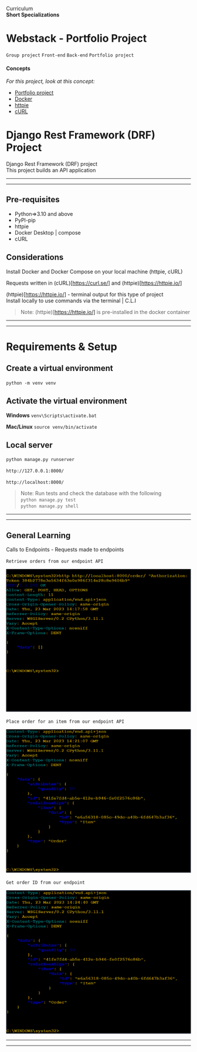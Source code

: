 Curriculum <br>
**Short Specializations** <br>

# Webstack - Portfolio Project

`Group project` `Front-end` `Back-end` `Portfolio project`

#### Concepts

_For this project, look at this concept:_

* [Portfolio project](https://www.intranet.alxswe.com/concepts/548)
* [Docker](https://docs.docker.com/)
* [httpie](https://www.httpie.io)
* [cURL](https://everything.curl.dev/)

# Django Rest Framework (DRF) Project
Django Rest Framework (DRF) project <br>
This project builds an API application
***
***

## Pre-requisites
- Python=>3.10 and above
- PyPI-pip
- httpie
- Docker Desktop | compose
- cURL

## Considerations
Install Docker and Docker Compose on your local machine (httpie, cURL)

Requests written in (cURL)[https://curl.se/] and (httpie)[https://httpie.io/]

(httpie)[https://httpie.io/] - terminal output for this type of project <br>
Install locally to use commands via the terminal | C.L.I
>Note: (httpie)[https://httpie.io/] is pre-installed in the docker container
***
***

# Requirements & Setup

## Create a virtual environment
`python -m venv venv`

## Activate the virtual environment
**Windows**
`venv\Scripts\activate.bat`

**Mac/Linux**
`source venv/bin/activate`

## Local server

`python manage.py runserver` <br>

`http://127.0.0.1:8000/` <br>

`http://localhost:8000/`

>Note: Run tests and check the database with the following <br>
`python manage.py test` <br>
`python manage.py shell`
***
***

## General Learning

Calls to Endpoints - Requests made to endpoints

`Retrieve orders from our endpoint API`

![Retrieve Orders](/images/retrieve_orders.PNG)

`Place order for an item from our endpoint API`

![Place Order](/images/place_order.PNG)

`Get order ID from our endpoint`

![Get Order](/images/get_order_ID.PNG)
***
***
